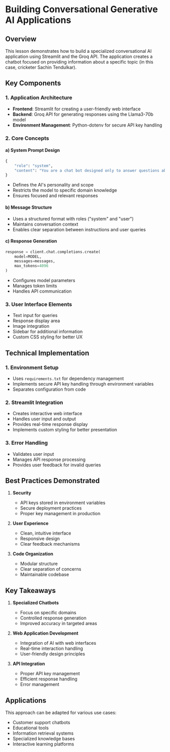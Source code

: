 # Building Conversational Generative AI Applications

## Overview
This lesson demonstrates how to build a specialized conversational AI application using Streamlit and the Groq API. The application creates a chatbot focused on providing information about a specific topic (in this case, cricketer Sachin Tendulkar).

## Key Components

### 1. Application Architecture
- **Frontend**: Streamlit for creating a user-friendly web interface
- **Backend**: Groq API for generating responses using the Llama3-70b model
- **Environment Management**: Python-dotenv for secure API key handling

### 2. Core Concepts

#### a) System Prompt Design
```python
{
    "role": "system",
    "content": "You are a chat bot designed only to answer questions about cricketer Sachin Tendulkar..."
}
```
- Defines the AI's personality and scope
- Restricts the model to specific domain knowledge
- Ensures focused and relevant responses

#### b) Message Structure
- Uses a structured format with roles ("system" and "user")
- Maintains conversation context
- Enables clear separation between instructions and user queries

#### c) Response Generation
```python
response = client.chat.completions.create(
    model=MODEL,
    messages=messages,
    max_tokens=4096
)
```
- Configures model parameters
- Manages token limits
- Handles API communication

### 3. User Interface Elements
- Text input for queries
- Response display area
- Image integration
- Sidebar for additional information
- Custom CSS styling for better UX

## Technical Implementation

### 1. Environment Setup
- Uses `requirements.txt` for dependency management
- Implements secure API key handling through environment variables
- Separates configuration from code

### 2. Streamlit Integration
- Creates interactive web interface
- Handles user input and output
- Provides real-time response display
- Implements custom styling for better presentation

### 3. Error Handling
- Validates user input
- Manages API response processing
- Provides user feedback for invalid queries

## Best Practices Demonstrated

1. **Security**
   - API keys stored in environment variables
   - Secure deployment practices
   - Proper key management in production

2. **User Experience**
   - Clean, intuitive interface
   - Responsive design
   - Clear feedback mechanisms

3. **Code Organization**
   - Modular structure
   - Clear separation of concerns
   - Maintainable codebase

## Key Takeaways

1. **Specialized Chatbots**
   - Focus on specific domains
   - Controlled response generation
   - Improved accuracy in targeted areas

2. **Web Application Development**
   - Integration of AI with web interfaces
   - Real-time interaction handling
   - User-friendly design principles

3. **API Integration**
   - Proper API key management
   - Efficient response handling
   - Error management

## Applications

This approach can be adapted for various use cases:
- Customer support chatbots
- Educational tools
- Information retrieval systems
- Specialized knowledge bases
- Interactive learning platforms 